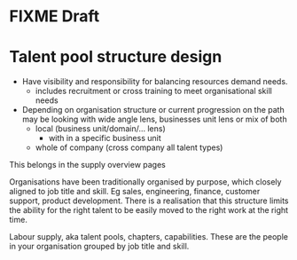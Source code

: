 # **FIXME Draft**

# Talent pool structure design

- Have visibility and responsibility for balancing resources demand needs.
  - includes recruitment or cross training to meet organisational skill needs
- Depending on organisation structure or current progression on the path may be looking with wide angle lens, businesses unit lens or mix of both
  - local (business unit/domain/… lens)
    - with in a specific business unit
  - whole of company (cross company all talent types)



This belongs in the supply overview pages

Organisations have been traditionally organised by purpose, which closely aligned to job title and skill. Eg sales, engineering, finance, customer support, product development. There is a realisation that this structure limits the ability for the right talent to be easily moved to the right work at the right time.

Labour supply, aka talent pools, chapters, capabilities. These are the people in your organisation grouped by job title and skill.